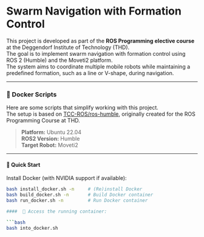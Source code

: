 # Swarm Navigation with Formation Control

This project is developed as part of the **ROS Programming elective course** at the Deggendorf Institute of Technology (THD).  
The goal is to implement swarm navigation with formation control using ROS 2 (Humble) and the Moveti2 platform.  
The system aims to coordinate multiple mobile robots while maintaining a predefined formation, such as a line or V-shape, during navigation.

---

### 🐳 Docker Scripts

Here are some scripts that simplify working with this project.  
The setup is based on [TCC-ROS/ros-humble](https://github.com/TCC-ROS/ros-humble), originally created for the ROS Programming Course at THD.

> **Platform:** Ubuntu 22.04  
> **ROS2 Version:** Humble  
> **Target Robot:** Moveti2

---

#### 🚀 Quick Start

Install Docker (with NVIDIA support if available):

```bash
bash install_docker.sh -n     # (Re)install Docker
bash build_docker.sh -n       # Build Docker container
bash run_docker.sh -n         # Run Docker container

####  🐅 Access the running container:

```bash
bash into_docker.sh
